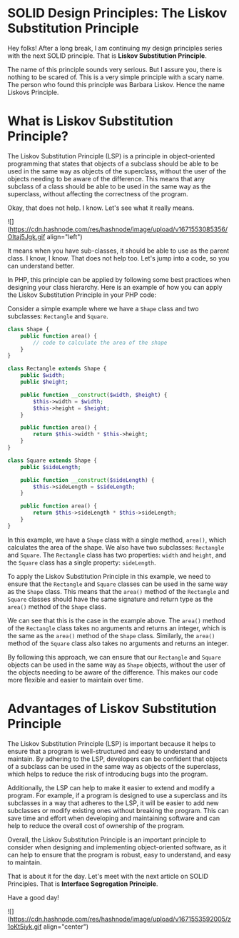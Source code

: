 # SOLID Design Principles: The Liskov Substitution Principle

Hey folks! After a long break, I am continuing my design principles series with the next SOLID principle. That is **Liskov Substitution Principle**.

The name of this principle sounds very serious. But I assure you, there is nothing to be scared of. This is a very simple principle with a scary name. The person who found this principle was Barbara Liskov. Hence the name Liskovs Principle.

# What is Liskov Substitution Principle?

The Liskov Substitution Principle (LSP) is a principle in object-oriented programming that states that objects of a subclass should be able to be used in the same way as objects of the superclass, without the user of the objects needing to be aware of the difference. This means that any subclass of a class should be able to be used in the same way as the superclass, without affecting the correctness of the program.

Okay, that does not help. I know. Let's see what it really means.

![](https://cdn.hashnode.com/res/hashnode/image/upload/v1671553085356/OItaj5Jgk.gif align="left")

It means when you have sub-classes, it should be able to use as the parent class. I know, I know. That does not help too. Let's jump into a code, so you can understand better.

In PHP, this principle can be applied by following some best practices when designing your class hierarchy. Here is an example of how you can apply the Liskov Substitution Principle in your PHP code:

Consider a simple example where we have a `Shape` class and two subclasses: `Rectangle` and `Square`.

```php
class Shape {
    public function area() {
        // code to calculate the area of the shape
    }
}

class Rectangle extends Shape {
    public $width;
    public $height;

    public function __construct($width, $height) {
        $this->width = $width;
        $this->height = $height;
    }

    public function area() {
        return $this->width * $this->height;
    }
}

class Square extends Shape {
    public $sideLength;

    public function __construct($sideLength) {
        $this->sideLength = $sideLength;
    }

    public function area() {
        return $this->sideLength * $this->sideLength;
    }
}
```

In this example, we have a `Shape` class with a single method, `area()`, which calculates the area of the shape. We also have two subclasses: `Rectangle` and `Square`. The `Rectangle` class has two properties: `width` and `height`, and the `Square` class has a single property: `sideLength`.

To apply the Liskov Substitution Principle in this example, we need to ensure that the `Rectangle` and `Square` classes can be used in the same way as the `Shape` class. This means that the `area()` method of the `Rectangle` and `Square` classes should have the same signature and return type as the `area()` method of the `Shape` class.

We can see that this is the case in the example above. The `area()` method of the `Rectangle` class takes no arguments and returns an integer, which is the same as the `area()` method of the `Shape` class. Similarly, the `area()` method of the `Square` class also takes no arguments and returns an integer.

By following this approach, we can ensure that our `Rectangle` and `Square` objects can be used in the same way as `Shape` objects, without the user of the objects needing to be aware of the difference. This makes our code more flexible and easier to maintain over time.

# **Advantages** of Liskov Substitution Principle

The Liskov Substitution Principle (LSP) is important because it helps to ensure that a program is well-structured and easy to understand and maintain. By adhering to the LSP, developers can be confident that objects of a subclass can be used in the same way as objects of the superclass, which helps to reduce the risk of introducing bugs into the program.

Additionally, the LSP can help to make it easier to extend and modify a program. For example, if a program is designed to use a superclass and its subclasses in a way that adheres to the LSP, it will be easier to add new subclasses or modify existing ones without breaking the program. This can save time and effort when developing and maintaining software and can help to reduce the overall cost of ownership of the program.

Overall, the Liskov Substitution Principle is an important principle to consider when designing and implementing object-oriented software, as it can help to ensure that the program is robust, easy to understand, and easy to maintain.

That is about it for the day. Let's meet with the next article on SOLID Principles. That is **Interface Segregation Principle**.

Have a good day!

![](https://cdn.hashnode.com/res/hashnode/image/upload/v1671553592005/z1oKt5iyk.gif align="center")